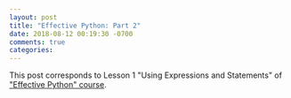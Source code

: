```yaml
---
layout: post
title: "Effective Python: Part 2"
date: 2018-08-12 00:19:30 -0700
comments: true
categories: 
---
```


This post corresponds to Lesson 1 "Using Expressions and Statements" of ["Effective Python" course](https://www.safaribooksonline.com/videos/effective-python/9780134175249).

<!--more-->

